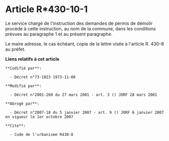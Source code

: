 # Article R*430-10-1

Le service chargé de l'instruction des demandes de permis de démolir procède à cette instruction, au nom de la commune, dans
les conditions prévues au paragraphe 1 et au présent paragraphe.

Le maire adresse, le cas échéant, copie de la lettre visée à l'article R. 430-8 au préfet.

**Liens relatifs à cet article**

	**Codifié par**:

	  - Décret n°73-1023 1973-11-08

	**Modifié par**:

	  - Décret n°2001-260 du 27 mars 2001 - art. 3 () JORF 28 mars 2001

	**Abrogé par**:

	  - Décret n°2007-18 du 5 janvier 2007 - art. 9 () JORF 6 janvier 2007 en vigueur le 1er octobre 2007

	**Cite**:

	  - Code de l'urbanisme R430-8
